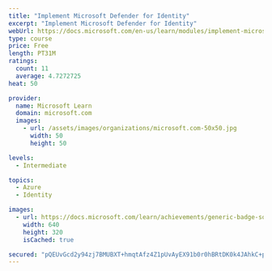 ```yaml
---
title: "Implement Microsoft Defender for Identity"
excerpt: "Implement Microsoft Defender for Identity"
webUrl: https://docs.microsoft.com/en-us/learn/modules/implement-microsoft-defender-for-identity/
type: course
price: Free
length: PT31M
ratings:
  count: 11
  average: 4.7272725
heat: 50

provider:
  name: Microsoft Learn
  domain: microsoft.com
  images:
    - url: /assets/images/organizations/microsoft.com-50x50.jpg
      width: 50
      height: 50

levels:
  - Intermediate

topics:
  - Azure
  - Identity

images:
  - url: https://docs.microsoft.com/learn/achievements/generic-badge-social.png
    width: 640
    height: 320
    isCached: true

secured: "pQEUvGcd2y94zj7BMUBXT+hmqtAfz4Z1pUvAyEX91b0r0hBRtDK0k4JAhkC+paiVdUN1voepX/uwjgAruZPjZxmW+FRCQ3scTf89rPIpEAxhfZXkfguPUtdkSwmexiGGY6RaUkAvHExWa2QE2q46fri936xsxaoKfAWnkrLmUOsjGXLTv49QRZuuzqmL7oxXCy1ZHvG6oDjFvmWe+3HR18tIfrLi3WpkS9oudIV7NxRTIaWYc+cNJlrSDIym0w0zJYfwcccyh2I99VRpGw8sQ+HfAUpFOXRhWefHWBPZCZwzJvFO9Il5dEacrC3bb4OhmGyRyiQ/krMbkmgrxb9xDXRHBs8cAxrBJZqOFxSFCbpki6L/OTnZEfuzcY50+uYfIga5tz7+vdopIOPLkderojcckMzOz9Zi+HPuuptSPZ8=;nR2EDG8z0dsFkBMkU3oWCQ=="
---
```


